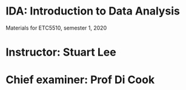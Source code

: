 # IDA: Introduction to Data Analysis

<!-- badges: start -->
<!-- badges: end -->

Materials for ETC5510, semester 1, 2020

# Instructor: Stuart Lee
# Chief examiner: Prof Di Cook

